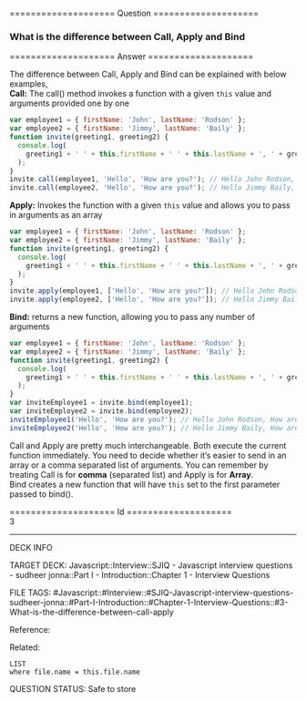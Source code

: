 ==================== Question ====================  

### What is the difference between Call, Apply and Bind  

==================== Answer ====================  

The difference between Call, Apply and Bind can be explained with below
examples,  
**Call:** The call() method invokes a function with a given `this` value and
arguments provided one by one

```javascript
var employee1 = { firstName: 'John', lastName: 'Rodson' };
var employee2 = { firstName: 'Jimmy', lastName: 'Baily' };
function invite(greeting1, greeting2) {
  console.log(
    greeting1 + ' ' + this.firstName + ' ' + this.lastName + ', ' + greeting2,
  );
}
invite.call(employee1, 'Hello', 'How are you?'); // Hello John Rodson, How are you?
invite.call(employee2, 'Hello', 'How are you?'); // Hello Jimmy Baily, How are you?
```

**Apply:** Invokes the function with a given `this` value and allows you to pass
in arguments as an array

```javascript
var employee1 = { firstName: 'John', lastName: 'Rodson' };
var employee2 = { firstName: 'Jimmy', lastName: 'Baily' };
function invite(greeting1, greeting2) {
  console.log(
    greeting1 + ' ' + this.firstName + ' ' + this.lastName + ', ' + greeting2,
  );
}
invite.apply(employee1, ['Hello', 'How are you?']); // Hello John Rodson, How are you?
invite.apply(employee2, ['Hello', 'How are you?']); // Hello Jimmy Baily, How are you?
```

**Bind:** returns a new function, allowing you to pass any number of arguments

```javascript
var employee1 = { firstName: 'John', lastName: 'Rodson' };
var employee2 = { firstName: 'Jimmy', lastName: 'Baily' };
function invite(greeting1, greeting2) {
  console.log(
    greeting1 + ' ' + this.firstName + ' ' + this.lastName + ', ' + greeting2,
  );
}
var inviteEmployee1 = invite.bind(employee1);
var inviteEmployee2 = invite.bind(employee2);
inviteEmployee1('Hello', 'How are you?'); // Hello John Rodson, How are you?
inviteEmployee2('Hello', 'How are you?'); // Hello Jimmy Baily, How are you?
```

Call and Apply are pretty much interchangeable. Both execute the current
function immediately. You need to decide whether it’s easier to send in an array
or a comma separated list of arguments. You can remember by treating Call is for
**comma** (separated list) and Apply is for **Array**.  
Bind creates a new function that will have `this` set to the first parameter
passed to bind().

==================== Id ====================  
3

---

DECK INFO

TARGET DECK: Javascript::Interview::SJIQ - Javascript interview questions - sudheer jonna::Part I - Introduction::Chapter 1 - Interview Questions

FILE TAGS: #Javascript::#Interview::#SJIQ-Javascript-interview-questions-sudheer-jonna::#Part-I-Introduction::#Chapter-1-Interview-Questions::#3-What-is-the-difference-between-call-apply

Reference:

Related:

```dataview
LIST
where file.name = this.file.name
```

QUESTION STATUS: Safe to store

